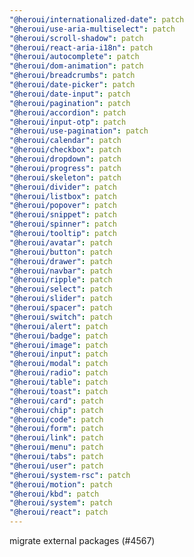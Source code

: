 ```yaml
---
"@heroui/internationalized-date": patch
"@heroui/use-aria-multiselect": patch
"@heroui/scroll-shadow": patch
"@heroui/react-aria-i18n": patch
"@heroui/autocomplete": patch
"@heroui/dom-animation": patch
"@heroui/breadcrumbs": patch
"@heroui/date-picker": patch
"@heroui/date-input": patch
"@heroui/pagination": patch
"@heroui/accordion": patch
"@heroui/input-otp": patch
"@heroui/use-pagination": patch
"@heroui/calendar": patch
"@heroui/checkbox": patch
"@heroui/dropdown": patch
"@heroui/progress": patch
"@heroui/skeleton": patch
"@heroui/divider": patch
"@heroui/listbox": patch
"@heroui/popover": patch
"@heroui/snippet": patch
"@heroui/spinner": patch
"@heroui/tooltip": patch
"@heroui/avatar": patch
"@heroui/button": patch
"@heroui/drawer": patch
"@heroui/navbar": patch
"@heroui/ripple": patch
"@heroui/select": patch
"@heroui/slider": patch
"@heroui/spacer": patch
"@heroui/switch": patch
"@heroui/alert": patch
"@heroui/badge": patch
"@heroui/image": patch
"@heroui/input": patch
"@heroui/modal": patch
"@heroui/radio": patch
"@heroui/table": patch
"@heroui/toast": patch
"@heroui/card": patch
"@heroui/chip": patch
"@heroui/code": patch
"@heroui/form": patch
"@heroui/link": patch
"@heroui/menu": patch
"@heroui/tabs": patch
"@heroui/user": patch
"@heroui/system-rsc": patch
"@heroui/motion": patch
"@heroui/kbd": patch
"@heroui/system": patch
"@heroui/react": patch
---
```


migrate external packages (#4567)
